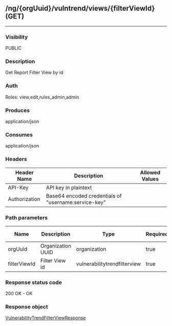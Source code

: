 ## /ng/{orgUuid}/vulntrend/views/{filterViewId} (GET)
---
### Visibility
PUBLIC
### Description
Get Report Filter View by id
### Auth
Roles: view,edit,rules_admin,admin
### Produces
application/json
### Consumes
application/json
### Headers
| Header Name | Description | Allowed Values |
| ----------- | ----------- | ----------- |
| API-Key | API key in plaintext |  |
| Authorization | Base64 encoded credentials of &quot;username:service-key&quot; |  |
### Path parameters
| Name | Description | Type | Required | Allowed Values |
| ----------- | ----------- | ----------- | ----------- | ----------- |
| orgUuid | Organization UUID | organization | true | String |
| filterViewId | Filter View id | vulnerabilitytrendfilterview | true | Long |
### Response status code
200 OK - OK
### Response object
[VulnerabilityTrendFilterViewResponse](<../../objects/VulnerabilityTrendFilterViewResponse.md>)
